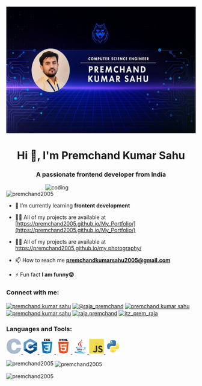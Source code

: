![logo](https://github.com/premchand2005/premchand2005/blob/main/github.jpg)
<h1 align="center">Hi 👋, I'm Premchand Kumar Sahu</h1>
<h3 align="center">A passionate frontend developer from India</h3>

<img align="right" alt="coding" width="400px" src="https://user-images.githubusercontent.com/55389276/140866485-8fb1c876-9a8f-4d6a-98dc-08c4981eaf70.gif">

<p align="left"> <img src="https://komarev.com/ghpvc/?username=premchand2005&label=Profile%20views&color=0e75b6&style=flat" alt="premchand2005" /> </p>

- 🌱 I’m currently learning **frontent development**

- 👨‍💻 All of my projects are available at [https://premchand2005.github.io/My_Portfolio/](https://premchand2005.github.io/My_Portfolio/)

-  👨‍💻 All of my projects are available at [https://premchand2005.github.io/my photography/]([https://premchand2005.github.io/My_Portfolio/](https://github.com/premchand2005/CSS/blob/main/photography.html))

- 📫 How to reach me **premchandkumarsahu2005@gmail.com**

- ⚡ Fun fact **I am funny😜**

<h3 align="left">Connect with me:</h3>
<p align="left">
<a href="https://codepen.io/premchand kumar sahu" target="blank"><img align="center" src="https://raw.githubusercontent.com/rahuldkjain/github-profile-readme-generator/master/src/images/icons/Social/codepen.svg" alt="premchand kumar sahu" height="30" width="40" /></a>
<a href="https://twitter.com/@raja_premchand" target="blank"><img align="center" src="https://raw.githubusercontent.com/rahuldkjain/github-profile-readme-generator/master/src/images/icons/Social/twitter.svg" alt="@raja_premchand" height="30" width="40" /></a>
<a href="https://linkedin.com/in/premchand kumar sahu" target="blank"><img align="center" src="https://raw.githubusercontent.com/rahuldkjain/github-profile-readme-generator/master/src/images/icons/Social/linked-in-alt.svg" alt="premchand kumar sahu" height="30" width="40" /></a>
<a href="https://fb.com/premchand kumar sahu" target="blank"><img align="center" src="https://raw.githubusercontent.com/rahuldkjain/github-profile-readme-generator/master/src/images/icons/Social/facebook.svg" alt="premchand kumar sahu" height="30" width="40" /></a>
<a href="https://instagram.com/raja.premchand" target="blank"><img align="center" src="https://raw.githubusercontent.com/rahuldkjain/github-profile-readme-generator/master/src/images/icons/Social/instagram.svg" alt="raja.premchand" height="30" width="40" /></a>
<a href="https://www.youtube.com/c/itz_prem_raja" target="blank"><img align="center" src="https://raw.githubusercontent.com/rahuldkjain/github-profile-readme-generator/master/src/images/icons/Social/youtube.svg" alt="itz_prem_raja" height="30" width="40" /></a>
</p>

<h3 align="left">Languages and Tools:</h3>
<p align="left"> <a href="https://www.cprogramming.com/" target="_blank" rel="noreferrer"> <img src="https://raw.githubusercontent.com/devicons/devicon/master/icons/c/c-original.svg" alt="c" width="40" height="40"/> </a> <a href="https://www.w3schools.com/cpp/" target="_blank" rel="noreferrer"> <img src="https://raw.githubusercontent.com/devicons/devicon/master/icons/cplusplus/cplusplus-original.svg" alt="cplusplus" width="40" height="40"/> </a> <a href="https://www.w3schools.com/css/" target="_blank" rel="noreferrer"> <img src="https://raw.githubusercontent.com/devicons/devicon/master/icons/css3/css3-original-wordmark.svg" alt="css3" width="40" height="40"/> </a> <a href="https://www.w3.org/html/" target="_blank" rel="noreferrer"> <img src="https://raw.githubusercontent.com/devicons/devicon/master/icons/html5/html5-original-wordmark.svg" alt="html5" width="40" height="40"/> </a> <a href="https://www.java.com" target="_blank" rel="noreferrer"> <img src="https://raw.githubusercontent.com/devicons/devicon/master/icons/java/java-original.svg" alt="java" width="40" height="40"/> </a> <a href="https://developer.mozilla.org/en-US/docs/Web/JavaScript" target="_blank" rel="noreferrer"> <img src="https://raw.githubusercontent.com/devicons/devicon/master/icons/javascript/javascript-original.svg" alt="javascript" width="40" height="40"/> </a> <a href="https://www.python.org" target="_blank" rel="noreferrer"> <img src="https://raw.githubusercontent.com/devicons/devicon/master/icons/python/python-original.svg" alt="python" width="40" height="40"/> </a> </p>

<p><img align="left" src="https://github-readme-stats.vercel.app/api/top-langs?username=premchand2005&show_icons=true&locale=en&layout=compact" alt="premchand2005" /></p>

<p>&nbsp;<img align="center" src="https://github-readme-stats.vercel.app/api?username=premchand2005&show_icons=true&locale=en" alt="premchand2005" /></p>

<p><img align="center" src="https://github-readme-streak-stats.herokuapp.com/?user=premchand2005&" alt="premchand2005" /></p>


<!--
**premchand2005/premchand2005** is a ✨ _special_ ✨ repository because its `README.md` (this file) appears on your GitHub profile.

Here are some ideas to get you started:

- 🔭 I’m currently working on ...
- 🌱 I’m currently learning ...
- 👯 I’m looking to collaborate on ...
- 🤔 I’m looking for help with ...
- 💬 Ask me about ...
- 📫 How to reach me: ...
- 😄 Pronouns: ...
- ⚡ Fun fact: ...
-->
